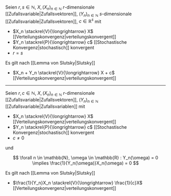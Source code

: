 Seien $r, s \in \mathbb{N}$, $X, (X_n)_{n \in \mathbb{N}}$ $r$-dimensionale [[Zufallsvariable|Zufallsvektoren]], $(Y_n)_{n \in \mathbb{N}}$ $s$-dimensionale
[[Zufallsvariable|Zufallsvektoren]], $c \in \mathbb{R}^s$ mit
- $X_n \stackrel{V}{\longrightarrow} X$ [[Verteilungskonvergenz|verteilungskonvergent]]
- $Y_n \stackrel{P}{\longrightarrow} c$ [[Stochastische Konvergenz|stochastisch]] konvergent
- $r = s$

Es gilt nach [[Lemma von Slutsky|Slutsky]]
- $X_n + Y_n \stackrel{V}{\longrightarrow} X + c$ [[Verteilungskonvergenz|verteilungskonvergent]]

---

Seien $r, c \in \mathbb{N}$, $X, (X_n)_{n \in \mathbb{N}}$ $r$-dimensionale [[Zufallsvariable|Zufallsvektoren]], $(Y_n)_{n \in \mathbb{N}}$ [[Zufallsvariable|Zufallsvariablen]] mit
- $X_n \stackrel{V}{\longrightarrow} X$ [[Verteilungskonvergenz|verteilungskonvergent]]
- $Y_n \stackrel{P}{\longrightarrow} c$ [[Stochastische Konvergenz|stochastisch]] konvergent
- $c \ne 0$

und

$$
	\forall n \in \mathbb{N}, \omega \in \mathbb{R} : Y_n(\omega) = 0 \implies \frac{1}{Y_n(\omega)}X_n(\omega) = 0
$$

Es gilt nach [[Lemma von Slutsky|Slutsky]]
- $\frac{1}{Y_n}X_n \stackrel{V}{\longrightarrow} \frac{1}{c}X$ [[Verteilungskonvergenz|verteilungskonvergent]]